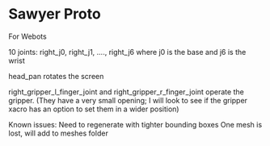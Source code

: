# Sawyer Proto
For Webots

10 joints: 
right_j0, right_j1, ...., right_j6 where j0 is the base and j6 is the wrist

head_pan rotates the screen

right_gripper_l_finger_joint and right_gripper_r_finger_joint operate the gripper. (They have a very small opening; I will look to see if the gripper xacro has an option to set them in a wider position)

Known issues:
Need to regenerate with tighter bounding boxes
One mesh is lost, will add to meshes folder
